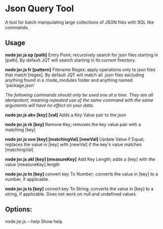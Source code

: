 # Json Query Tool
A tool for batch manipulating large collections of JSON files with SQL like commands.

## Usage
**node jsr.js ep [path]**
Entry Point; recursively search for json files starting in [path]. By default JQT will search starting in its current firectory.

**node jsr.js fr [pattern]**
Filename Regex; apply operations only to json files that match [regex]. By default JQT will match all .json files excluding anything found in a /node_modules folder and anything named 'package.json'

*The following commands should only be used one at a time. They are all idempotent, meaning repeated use of the same command with the same arguments will have no effect on your data.*

**node jsr.js akv [key] [val]**  Adds a Key Value pair to the json

**node jsr.js rk [key]** Remove Key; removes the key value pair with a matching [key]

**node jsr.js uve [key] [matchingVal] [newVal]** Update Value if Equal; replaces the value in [key] with [newVal] if the key's value matches [matchingVal]

**node jsr.js akl [key] [measureKey]** Add Key Length; adds a [key] with the value [measureKey].length

**node jsr.js tn [key]** convert key To Number; converts the value in [key] to a number, if applicable.

**node jsr.js ts [key]** convert key To String; converts the value in [key] to a string, if applicable. Does not work on null and undefined values

## Options:
node jsr.js --help     Show help  
